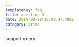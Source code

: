 ```yaml
---
templateKey: faq
title: question 3
date: 2019-02-20T10:08:47.408Z
category: prime
---
```

support query
